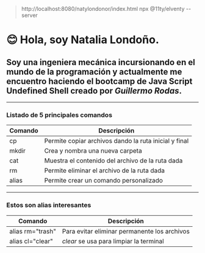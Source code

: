 > http://localhost:8080/natylondonor/index.html npx @11ty/elventy --server
# 😊 Hola, soy **Natalia Londoño**.
## Soy una **ingeniera mecánica** incursionando en el mundo de la programación y actualmente me encuentro haciendo el bootcamp de Java Script **Undefined Shell** creado por *Guillermo Rodas*.
----------------------------------------------------------------------
### **Listado de 5 principales comandos**
| **Comando** | **Descripción**                                       |
|-------------|-------------------------------------------------------|
| cp          | Permite copiar archivos dando la ruta inicial y final |
| mkdir       | Crea y nombra una nueva carpeta                       |
| cat         | Muestra el contenido del archivo de la ruta dada      |
| rm          | Permite eliminar el archivo de la ruta dada           |
| alias       | Permite crear un comando personalizado                |
----------------------------------------------------------------------
### **Estos son alias interesantes**

| **Comando**    | **Descripción**                                   |
|-------------   |---------------------------------------------------|
|alias rm="trash"|Para evitar eliminar permanente los archivos       |
|alias cl="clear"|*clear* se usa para limpiar la terminal            |
